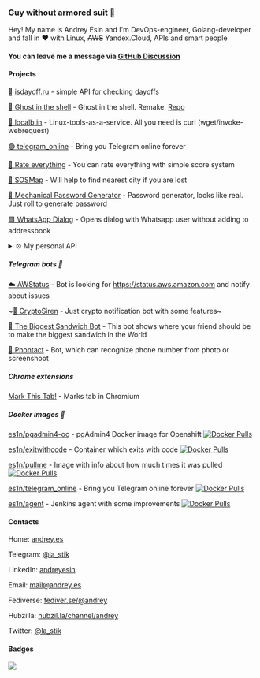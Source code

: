 ### Guy without armored suit 👋

Hey! My name is Andrey Esin and I'm DevOps-engineer, Golang-developer and fall in :heart: with Linux, ~~AWS~~ Yandex.Cloud, APIs and smart people

#### You can leave me a message via [GitHub Discussion](https://github.com/esin/esin/discussions?discussions_q=category%3AGuestbook)

#### Projects
[📅 isdayoff.ru](https://isdayoff.ru) - simple API for checking dayoffs

[👻 Ghost in the shell](https://in.theshell.xyz) - Ghost in the shell. Remake. [Repo](https://github.com/esin/intheshell)

[🔧 localb.in](https://localb.in) - Linux-tools-as-a-service. All you need is curl (wget/invoke-webrequest)

[🟢 telegram_online](https://github.com/esin/telegram_online) - Bring you Telegram online forever

[🔢 Rate everything](https://esin.github.io/score/) - You can rate everything with simple score system

[📍 SOSMap](http://sosmap.2big.cc/) - Will help to find nearest city if you are lost

[🔑 Mechanical Password Generator](https://mpg.2big.cc/) - Password generator, looks like real. Just roll to generate password

[🟩 WhatsApp Dialog](http://2big.cc/wa) - Opens dialog with Whatsapp user without adding to addressbook

<details>
  <summary>⚙️ My personal API</summary>

  Just a joke 😄 but you can get some info about me

  **Now playing music:**
  ```bash
  https://api.andrey.es/in/v1/music
  ```

  **My location:**
  ```bash
  https://api.andrey.es/in/v1/location
  ```
  **My sleep status:**
  ```bash
  https://api.andrey.es/in/v1/sleep
  ```

</details>


##### Telegram bots :robot:
[☁️  AWStatus](https://t.me/Awstatus_bot) - Bot is looking for https://status.aws.amazon.com and notify about issues

~[📢 CryptoSiren](https://t.me/cryptosiren_bot) - Just crypto notification bot with some features~

[🥪 The Biggest Sandwich Bot](https://t.me/TheBiggestSandwichBot) - This bot shows where your friend should be to make the biggest sandwich in the World

[📸 Phontact](https://t.me/phontactbot) - Bot, which can recognize phone number from photo or screenshoot


##### Chrome extensions
[Mark This Tab!](https://chrome.google.com/webstore/detail/mark-this-tab/elpmfpacelndpdgiachjinkbfjddichb) - Marks tab in Chromium


##### Docker images 🐳
[es1n/pgadmin4-oc](https://hub.docker.com/repository/docker/es1n/pgadmin4-oc) - pgAdmin4 Docker image for Openshift [![Docker Pulls](https://img.shields.io/docker/pulls/es1n/pgadmin4-oc.svg)](https://img.shields.io/docker/pulls/es1n/pgadmin4-oc.svg)

[es1n/exitwithcode](https://hub.docker.com/repository/docker/es1n/exitwithcode) - Container which exits with code [![Docker Pulls](https://img.shields.io/docker/pulls/es1n/exitwithcode)](https://img.shields.io/docker/pulls/es1n/exitwithcode.svg)

[es1n/pullme](https://hub.docker.com/repository/docker/es1n/pullme) - Image with info about how much times it was pulled [![Docker Pulls](https://img.shields.io/docker/pulls/es1n/pullme.svg)](https://img.shields.io/docker/pulls/es1n/pullme.svg)

[es1n/telegram_online](https://hub.docker.com/repository/docker/es1n/telegram_online) - Bring you Telegram online forever [![Docker Pulls](https://img.shields.io/docker/pulls/es1n/telegram_online.svg)](https://img.shields.io/docker/pulls/es1n/telegram_online.svg)

[es1n/agent](https://hub.docker.com/repository/docker/es1n/agent) - Jenkins agent with some improvements [![Docker Pulls](https://img.shields.io/docker/pulls/es1n/agent.svg)](https://img.shields.io/docker/pulls/es1n/agent.svg)

#### Contacts

Home: [andrey.es](https://andrey.es)

Telegram: [@la_stik](https://t.me/la_stik)

LinkedIn: [andreyesin](https://linkedin.com/in/andreyesin)

Email: [mail@andrey.es](mailto:mail@andrey.es)

Fediverse: [fediver.se/@andrey](https://fediver.se/@andrey)

Hubzilla: [hubzil.la/channel/andrey](https://hubzil.la/channel/andrey)

Twitter: [@la_stik](https://twitter.com/la_stik)

#### Badges

![](https://komarev.com/ghpvc/?username=esin)
